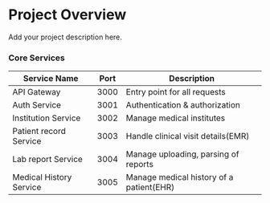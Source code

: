 # Project Overview

Add your project description here.

### Core Services

| Service Name            | Port | Description                              |
| ----------------------- | ---- | ---------------------------------------- |
| API Gateway             | 3000 | Entry point for all requests             |
| Auth Service            | 3001 | Authentication & authorization           |
| Institution Service     | 3002 | Manage medical institutes                |
| Patient record Service  | 3003 | Handle clinical visit details(EMR)       |
| Lab report Service      | 3004 | Manage uploading, parsing of reports     |
| Medical History Service | 3005 | Manage medical history of a patient(EHR) |
